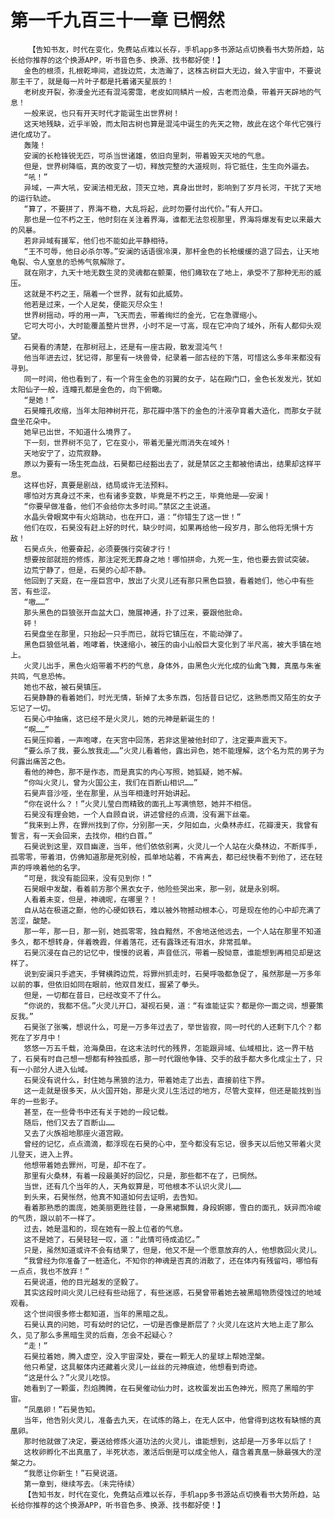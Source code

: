 # 第一千九百三十一章 已惘然
        【告知书友，时代在变化，免费站点难以长存，手机app多书源站点切换看书大势所趋，站长给你推荐的这个换源APP，听书音色多、换源、找书都好使！】
       金色的根须，扎根乾坤间，遮拢边荒，太浩瀚了，这株古树巨大无边，耸入宇宙中，不要说那主干了，就是每一片叶子都是托着诸天星辰的！
       老树皮开裂，弥漫金光还有混沌雾霭，老皮如同鳞片一般，古老而沧桑，带着开天辟地的气息！
       一般来说，也只有开天时代才能诞生出世界树！
       这天地残缺，近乎半毁，而太阳古树也算是混沌中诞生的先天之物，故此在这个年代它强行进化成功了。
       轰隆！
       安澜的长枪锋锐无匹，可杀当世诸雄，依旧向里刺，带着毁天灭地的气息。
       但是，世界树降临，真的改变了一切，释放完整的大道规则，将它抵住，生生向外逼去。
       “吼！”
       异域，一声大吼，安澜法相无敌，顶天立地，真身出世时，影响到了岁月长河，干扰了天地的运行轨迹。
       “算了，不要拼了，界海不稳，大乱将起，此时勿要付出代价。”有人开口。
       那也是一位不朽之王，他时刻在关注着界海，谁都无法忽视那里，界海将爆发有史以来最大的风暴。
       若非异域有援军，他们也不能如此平静相待。
       “王不可辱，他日必杀尔等。”安澜的话语很冷漠，那杆金色的长枪缓缓的退了回去，让天地龟裂、令人窒息的恐怖气氛解除了。
       就在刚才，九天十地无数生灵的灵魂都在颤栗，他们瘫软在了地上，承受不了那种无形的威压。
       这就是不朽之王，隔着一个世界，就有如此威势。
       他若是过来，一个人足矣，便能灭尽众生！
       世界树摇动，呼的用一声，飞天而去，带着绚烂的金光，它在急骤缩小。
       它可大可小，大时能覆盖整片世界，小时不足一寸高，现在它冲向了域外，所有人都仰头观望。
       石昊看的清楚，在那树冠上，还是有一座古殿，散发混沌气！
       他当年进去过，犹记得，那里有一块兽骨，纪录着一部古经的下落，可惜这么多年来都没有寻到。
       同一时间，他也看到了，有一个背生金色的羽翼的女子，站在殿门口，金色长发发光，犹如太阳仙子一般，连瞳孔都是金色的，向下俯瞰。
       “是她！”
       石昊瞳孔收缩，当年太阳神树开花，那花瓣中落下的金色的汁液孕育着大造化，而那女子就盘坐花朵中。
       她早已出世，不知道什么境界了。
       下一刻，世界树不见了，它在变小，带着无量光雨消失在域外！
       天地安宁了，边荒寂静。
       原以为要有一场生死血战，石昊都已经豁出去了，就是禁区之主都被他请出，结果却这样平息。
       这样也好，真要是剧战，结局或许无法预料。
       哪怕对方真身过不来，也有诸多变数，毕竟是不朽之王，毕竟他是——安澜！
       “你要早做准备，他们不会给你太多时间。”禁区之主说道。
       水晶头骨眼窝中有火焰跳动，也在开口，道：“你错生了这一世！”
       他们在叹，石昊没有赶上好的时代，缺少时间，如果再给他一段岁月，那么他将无惧十方敌！
       石昊点头，他要奋起，必须要强行突破才行！
       想要按部就班的修炼，那注定死无葬身之地！哪怕拼命，九死一生，他也要去尝试突破。
       边荒宁静了，但是，石昊的心却不静。
       他回到了天庭，在一座巨宫中，放出了火灵儿还有那只黑色巨狼，看着她们，他心中有些苦，有些涩。
       “嗷……”
       那头黑色的巨狼张开血盆大口，施展神通，扑了过来，要跟他批命。
       砰！
       石昊盘坐在那里，只抬起一只手而已，就将它镇压在，不能动弹了。
       黑色巨狼低吼着，咆哮着，快速缩小，被压的由小山般巨大变化到了半尺高，被大手镇在地上。
       火灵儿出手，黑色火焰带着不朽的气息，身体外，由黑色火光化成的仙禽飞舞，真凰与朱雀共鸣，气息恐怖。
       她也不敌，被石昊镇压。
       石昊静静的看着她们，时光无情，斩掉了太多东西，包括昔日记忆，这熟悉而又陌生的女子忘记了一切。
       石昊心中抽痛，这已经不是火灵儿，她的元神是新诞生的！
       “啊……”
       石昊压抑着，一声咆哮，在天宫中回荡，若非这里被他封印了，注定要声震天下。
       “要么杀了我，要么放我走……”火灵儿看着他，露出异色，她不能理解，这个名为荒的男子为何露出痛苦之色。
       看他的神色，那不是作态，而是真实的内心写照，她狐疑，她不解。
       “你叫火灵儿，曾为火国公主，我们在百断山相识……”
       石昊声音沙哑，坐在那里，从当年相逢时开始讲起。
       “你在说什么？！”火灵儿莹白而精致的面孔上写满愤怒，她并不相信。
       石昊没有理会她，一个人自顾自说，讲述曾经的点滴，没有漏下丝毫。
       “我来到上界，在罪州找到了你，分别那一天，夕阳如血，火桑林赤红，花瓣漫天，我曾有誓言，有一天会回来，去找你，相约白首。”
       石昊说到这里，双目幽邃，当年，他们依依别离，火灵儿一个人站在火桑林边，不断挥手，孤零零，带着泪，仿佛知道那是死别般，孤单地站着，不肯离去，都已经快看不到他了，还在轻声的呼唤着他的名字。
       “可是，我没有能回来，没有见到你！”
       石昊眼中发酸，看着前方那个黑衣女子，他险些哭出来，那一别，就是永别啊。
       人看着未变，但是，神魂呢，在哪里？！
       自从站在极道之巅，他的心硬如铁石，难以被外物撼动根本心，可是现在他的心中却充满了苦涩，酸楚。
       那一年，那一日，那一别，她孤零零，独自黯然，不舍地送他远去，一个人站在那里不知道多久，都不想转身，伴着晚霞，伴着落花，还有露珠还有泪水，非常孤单。
       石昊沉浸在自己的记忆中，慢慢的说着，声音低沉，带着一股恸意，谁能想到再相见却是这样了。
       说到安澜只手遮天，手臂横跨边荒，将罪州抓走时，石昊呼吸都急促了，虽然那是一万多年以前的事，但依旧如同在眼前，他双目发红，握紧了拳头。
       但是，一切都在昔日，已经改变不了什么。
       “你说的，我都不信。”火灵儿开口，凝视石昊，道：“有谁能证实？都是你一面之词，想要策反我。”
       石昊张了张嘴，想说什么，可是一万多年过去了，举世皆寂，同一时代的人还剩下几个？都死在了岁月中！
       悠悠一万五千载，沧海桑田，在这末法时代的残界，怎能跟异域、仙域相比，这一界干枯了，石昊有时自己想一想都有种独孤感，那一时代跟他争锋、交手的敌手都大多化成尘土了，只有一小部分人进入仙域。
       石昊没有说什么，封住她与黑狼的法力，带着她走了出去，直接前往下界。
       这一走就是很多天，从火国开始，那是火灵儿生活过的地方，尽管大变样，但还是能找到当年的一些影子。
       甚至，在一些骨书中还有关于她的一段记载。
       随后，他们又去了百断山……
       又去了火族祖地那座火道宫殿。
       曾经的记忆，点点滴滴，都浮现在石昊的心中，至今都没有忘记，很多天以后他又带着火灵儿登天，进入上界。
       他想带着她去罪州，可是，却不在了。
       那里有火桑林，有着一段最美好的回忆，只是，那些都不在了，已惘然。
       当世，还有几个当年的人，天角蚁算是，可他根本不认识火灵儿……
       到头来，石昊怅然，他真不知道如何去证明，去告知。
       看着那熟悉的面庞，她美丽更胜往昔，一身黑裙飘舞，身段婀娜，雪白的面孔，妖异而冷峻的气质，跟以前不一样了。
       过去，她是温和的，现在她有一股上位者的气息。
       这不是她了，石昊轻轻一叹，道：“此情可待成追忆。”
       只是，虽然知道或许不会有结果了，但是，他又不是一个愿意放弃的人，他想救回火灵儿。
       “我曾经为你准备了一桩造化，不知你的神魂是否真的消散了，还在体内有残留吗，哪怕有一点点，我也不放弃！”
       石昊说道，他的目光越发的坚毅了。
       其实这段时间火灵儿已经有些动摇了，有些迷惑，石昊曾带着她去被黑暗物质侵蚀过的地域观看。
       这个世间很多修士都知道，当年的黑暗之乱。
       石昊认真的问她，可有幼时的记忆，一切是否像是断层了？火灵儿在这片大地上走了那么久，见了那么多黑暗生灵的后裔，怎会不起疑心？
       “走！”
       石昊拉着她，腾入虚空，没入宇宙深处，要在一颗无人的星球上帮她涅槃。
       他只希望，这具躯体内还藏着火灵儿一丝丝的元神痕迹，他想看到奇迹。
       “这是什么？”火灵儿吃惊。
       她看到了一颗蛋，烈焰腾腾，在石昊催动仙力时，这枚蛋发出五色神光，照亮了黑暗的宇宙。
       “凤凰卵！”石昊告知。
       当年，他告别火灵儿，准备去九天，在试炼的路上，在无人区中，他曾得到这枚有缺憾的真凰卵。
       那时他就做了决定，要送给修炼火道功法的火灵儿，谁能想到，这却是一万多年以后了！
       这枚卵孵化不出真凰了，半死状态，激活后倒是可以成全他人，蕴含着真凰一脉最强大的涅槃之力。
       “我愿让你新生！”石昊说道。
       第一章到，继续写去。（未完待续）
       【告知书友，时代在变化，免费站点难以长存，手机app多书源站点切换看书大势所趋，站长给你推荐的这个换源APP，听书音色多、换源、找书都好使！】